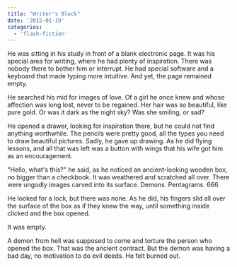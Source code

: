 ```yaml
---
title: "Writer's Block"
date: '2015-01-19'
categories:
  - 'flash-fiction'
---
```


He was sitting in his study in front of a blank electronic page. It was his
special area for writing, where he had plenty of inspiration. There was nobody
there to bother him or interrupt. He had special software and a keyboard that
made typing more intuitive. And yet, the page remained empty.

He searched his mid for images of love. Of a girl he once knew and whose
affection was long lost, never to be regained. Her hair was so beautiful, like
pure gold. Or was it dark as the night sky? Was she smiling, or sad?

He opened a drawer, looking for inspiration there, but he could not find
anything worthwhile. The pencils were pretty good, all the types you need to
draw beautiful pictures. Sadly, he gave up drawing. As he did flying lessons,
and all that was left was a button with wings that his wife got him as an
encouragement.

"Hello, what's this?" he said, as he noticed an ancient-looking wooden box, no
bigger than a checkbook. It was weathered and scratched all over. There were
ungodly images carved into its surface. Demons. Pentagrams. 666.

He looked for a lock, but there was none. As he did, his fingers slid all over
the surface of the box as if they knew the way, until something inside clicked
and the box opened.

It was empty.

A demon from hell was supposed to come and torture the person who opened the
box. That was the ancient contract. But the demon was having a bad day, no
motivation to do evil deeds. He felt burned out.
